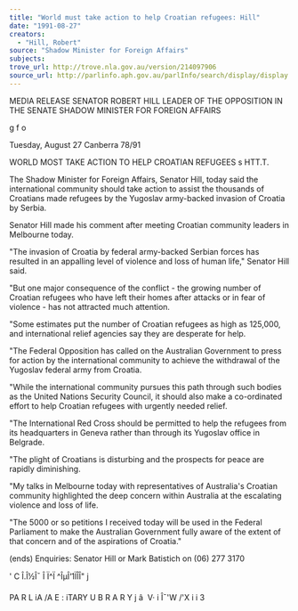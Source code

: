 ```yaml
---
title: "World must take action to help Croatian refugees: Hill"
date: "1991-08-27"
creators:
  - "Hill, Robert"
source: "Shadow Minister for Foreign Affairs"
subjects:
trove_url: http://trove.nla.gov.au/version/214097906
source_url: http://parlinfo.aph.gov.au/parlInfo/search/display/display.w3p;query=Id%3A%22media/pressrel/HPR02002397%22
---
```


 MEDIA RELEASE SENATOR ROBERT HILL LEADER OF THE OPPOSITION IN THE SENATE  SHADOW MINISTER FOR FOREIGN AFFAIRS

 g f o

 Tuesday, August 27 Canberra 78/91

 WORLD MOST TAKE ACTION TO HELP CROATIAN REFUGEES s HTT.T.

 The Shadow Minister for Foreign Affairs, Senator Hill, today said  the international community should take action to assist the  thousands of Croatians made refugees by the Yugoslav army-backed  invasion of Croatia by Serbia.

 Senator Hill made his comment after meeting Croatian community  leaders in Melbourne today.

 "The invasion of Croatia by federal army-backed Serbian forces  has resulted in an appalling level of violence and loss of human  life," Senator Hill said.

 "But one major consequence of the conflict - the growing number  of Croatian refugees who have left their homes after attacks or  in fear of violence - has not attracted much attention.

 "Some estimates put the number of Croatian refugees as high as  125,000, and international relief agencies say they are desperate  for help.

 "The Federal Opposition has called on the Australian Government  to press for action by the international community to achieve the  withdrawal of the Yugoslav federal army from Croatia.

 "While the international community pursues this path through such  bodies as the United Nations Security Council, it should also  make a co-ordinated effort to help Croatian refugees with  urgently needed relief.

 "The International Red Cross should be permitted to help the  refugees from its headquarters in Geneva rather than through its  Yugoslav office in Belgrade.

 "The plight of Croatians is disturbing and the prospects for  peace are rapidly diminishing.

 "My talks in Melbourne today with representatives of Australia's  Croatian community highlighted the deep concern within Australia  at the escalating violence and loss of life.

 "The 5000 or so petitions I received today will be used in the  Federal Parliament to make the Australian Government fully aware  of the extent of that concern and of the aspirations of Croatia."

 (ends) Enquiries: Senator Hill or Mark Batistich on (06) 277 3170

 '  C Î.Î½Î¯ Î Ï^Ï ^ÎµÎ‘1ÏÎÎ" j

 PA R L iA /A E : iTARY U B R A R Y  j â  V· i Î¯'W /'X i i 3

